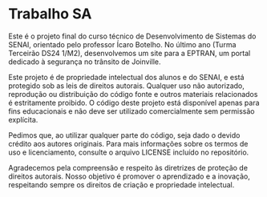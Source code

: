 # Trabalho SA
Este é o projeto final do curso técnico de Desenvolvimento de Sistemas do SENAI, orientado pelo professor Ícaro Botelho. No último ano (Turma Terceirão DS24 1/M2), desenvolvemos um site para a EPTRAN, um portal dedicado à segurança no trânsito de Joinville.

Este projeto é de propriedade intelectual dos alunos e do SENAI, e está protegido sob as leis de direitos autorais. Qualquer uso não autorizado, reprodução ou distribuição do código fonte e outros materiais relacionados é estritamente proibido. O código deste projeto está disponível apenas para fins educacionais e não deve ser utilizado comercialmente sem permissão explícita.

Pedimos que, ao utilizar qualquer parte do código, seja dado o devido crédito aos autores originais. Para mais informações sobre os termos de uso e licenciamento, consulte o arquivo LICENSE incluído no repositório.

Agradecemos pela compreensão e respeito às diretrizes de proteção de direitos autorais. Nosso objetivo é promover o aprendizado e a inovação, respeitando sempre os direitos de criação e propriedade intelectual.
